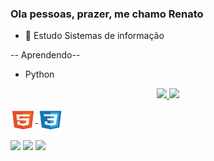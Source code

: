 ### Ola pessoas, prazer, me chamo Renato

- 🌱  Estudo Sistemas de informação

-- Aprendendo--
- Python

<div align="center">
  <a href="https://github.com/renatobbarros">
  <img height="180em" src="https://github-readme-stats.vercel.app/api?username=renatobbarros&show_icons=false&theme=dracula&include_all_commits=true&count_private=true"/>
  <img height="180em" src="https://github-readme-stats.vercel.app/api/top-langs/?username=renatobbarros&layout=compact&langs_count=7&theme=dracula"/>
</div>
  
  <div style="display: inline_block"><br>
  <img align="center" alt="Renato-HTML" height="30" width="40" src="https://raw.githubusercontent.com/devicons/devicon/master/icons/html5/html5-original.svg">
  <img align="center" alt="Renato-CSS" height="30" width="40" src="https://raw.githubusercontent.com/devicons/devicon/master/icons/css3/css3-original.svg">
</div>
  <br>
  <div>
    <a href="renato_barros/e.email"><img src="https://img.shields.io/badge/Gmail-D14836?style=for-the-badge&logo=gmail&logoColor=white"></a>
    <a href="https://www.instagram.com/renat0_b/"><img src="https://img.shields.io/badge/Instagram-E4405F?style=for-the-badge&logo=instagram&logoColor=white"></a>
    <a href="https://www.linkedin.com/in/renato-barros-0ab4361a5/"><img src="https://img.shields.io/badge/LinkedIn-0077B5?style=for-the-badge&logo=linkedin&logoColor=white/"></a>
   
